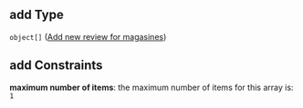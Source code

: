 ## add Type

`object[]` ([Add new review for magasines](generic-properties-root-add-new-magazines-and-catchphrases-properties-add-new-magazines-and-catchphrases-add-new-review-for-magasines.md))

## add Constraints

**maximum number of items**: the maximum number of items for this array is: `1`
